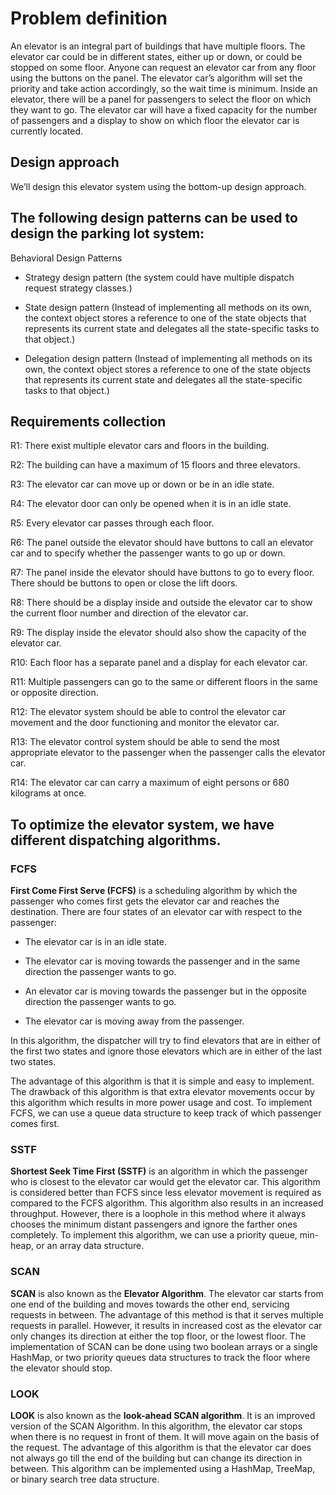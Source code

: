 # Problem definition

An elevator is an integral part of buildings that have 
multiple floors. The elevator car could be in different 
states, either up or down, or could be stopped on some 
floor. Anyone can request an elevator car from any floor
using the buttons on the panel. The elevator car’s 
algorithm will set the priority and take action 
accordingly, so the wait time is minimum. Inside an 
elevator, there will be a panel for passengers to 
select the floor on which they want to go. The elevator 
car will have a fixed capacity for the number of 
passengers and a display to show on which floor the 
elevator car is currently located.
## Design approach

We’ll design this elevator system using the bottom-up design approach.

## The following design patterns can be used to design the parking lot system:

Behavioral Design Patterns

* Strategy design pattern (the system could have multiple dispatch request strategy classes.)

* State design pattern (Instead of implementing all methods on its own, the context object stores a reference to one of the state objects that represents its current state and delegates all the state-specific tasks to that object.)

* Delegation design pattern (Instead of implementing all methods on its own, the context object stores a reference to one of the state objects that represents its current state and delegates all the state-specific tasks to that object.)

## Requirements collection

R1: There exist multiple elevator cars and floors in the building.

R2: The building can have a maximum of 15 floors and three elevators.

R3: The elevator car can move up or down or be in an idle state.

R4: The elevator door can only be opened when it is in an idle state.

R5: Every elevator car passes through each floor.

R6: The panel outside the elevator should have buttons to call an elevator car and to specify whether the passenger wants to go up or down.

R7: The panel inside the elevator should have buttons to go to every floor. There should be buttons to open or close the lift doors.

R8: There should be a display inside and outside the elevator car to show the current floor number and direction of the elevator car.

R9: The display inside the elevator should also show the capacity of the elevator car.

R10: Each floor has a separate panel and a display for each elevator car.

R11: Multiple passengers can go to the same or different floors in the same or opposite direction.

R12: The elevator system should be able to control the elevator car movement and the door functioning and monitor the elevator car.

R13: The elevator control system should be able to send the most appropriate elevator to the passenger when the passenger calls the elevator car.

R14: The elevator car can carry a maximum of eight persons or 680 kilograms at once.

## To optimize the elevator system, we have different dispatching algorithms.

### FCFS

**First Come First Serve (FCFS)** is a scheduling algorithm by which the passenger who comes first gets the elevator car and reaches the destination. There are four states of an elevator car with respect to the passenger:

* The elevator car is in an idle state.

* The elevator car is moving towards the passenger and in the same direction the passenger wants to go.

* An elevator car is moving towards the passenger but in the opposite direction the passenger wants to go.

* The elevator car is moving away from the passenger.

In this algorithm, the dispatcher will try to find elevators that are in either of the first two states and ignore those elevators which are in either of the last two states.

The advantage of this algorithm is that it is simple and easy to implement. The drawback of this algorithm is that extra elevator movements occur by this algorithm which results in more power usage and cost. To implement FCFS, we can use a queue data structure to keep track of which passenger comes first.

### SSTF

**Shortest Seek Time First (SSTF)** is an algorithm in which the passenger who is closest to the elevator car would get the elevator car. This algorithm is considered better than FCFS since less elevator movement is required as compared to the FCFS algorithm. This algorithm also results in an increased throughput. However, there is a loophole in this method where it always chooses the minimum distant passengers and ignore the farther ones completely. To implement this algorithm, we can use a priority queue, min-heap, or an array data structure.

### SCAN

**SCAN** is also known as the **Elevator Algorithm**. The elevator car starts from one end of the building and moves towards the other end, servicing requests in between. The advantage of this method is that it serves multiple requests in parallel. However, it results in increased cost as the elevator car only changes its direction at either the top floor, or the lowest floor. The implementation of SCAN can be done using two boolean arrays or a single HashMap, or two priority queues data structures to track the floor where the elevator should stop.

### LOOK

**LOOK** is also known as the **look-ahead SCAN algorithm**. It is an improved version of the SCAN Algorithm. In this algorithm, the elevator car stops when there is no request in front of them. It will move again on the basis of the request. The advantage of this algorithm is that the elevator car does not always go till the end of the building but can change its direction in between. This algorithm can be implemented using a HashMap, TreeMap, or binary search tree data structure.

